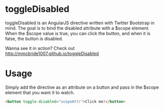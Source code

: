 toggleDisabled
==============

toggleDisabled is an AngularJS directive written with Twitter Bootstrap in mind. The goal is to bind the disabled attribute with a $scope element. When the $scope value is true, you can click the button, and when it is false, the button is disabled.

Wanna see it in action? Check out http://mmcbride1007.github.io/toggleDisabled


Usage
=====

Simply add the directive as an attribute on a button and pass in the $scope element that you want it to watch.

```html
<button toggle-disabled="scopeAttr">Click me!</button>
```
